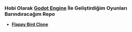 ### Hobi Olarak [Godot Engine](https://godotengine.org/) İle Geliştirdiğim Oyunları Barındıracağım Repo

* [**Flappy Bird Clone**](https://github.com/ilteriskeskin/Game-Development-With-Godot/tree/master/Flappy)

